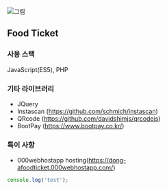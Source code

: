 

![그림](https://user-images.githubusercontent.com/43352126/88694717-dbda1680-d13b-11ea-8a39-9ca14c0e3706.png)

## Food Ticket

### 사용 스택
JavaScript(ES5), PHP

### 기타 라이브러리
- JQuery
- Instascan (https://github.com/schmich/instascan)
- QRcode (https://github.com/davidshimjs/qrcodejs)
- BootPay (https://www.bootpay.co.kr/)

### 특이 사항

- 000webhostapp hosting(https://dong-afoodticket.000webhostapp.com/)

```js
console.log('test');
```
